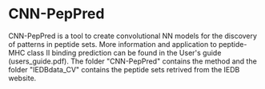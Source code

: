 # CNN-PepPred
CNN-PepPred is a tool to create convolutional NN models for the discovery of patterns in peptide sets.
More information and application to peptide-MHC class II binding prediction can be found in the User's guide (users_guide.pdf).
The folder "CNN-PepPred" contains the method and the folder "IEDBdata_CV" contains the peptide sets retrived from the IEDB website.
